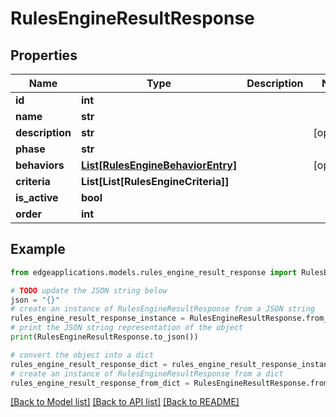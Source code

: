 # RulesEngineResultResponse


## Properties

Name | Type | Description | Notes
------------ | ------------- | ------------- | -------------
**id** | **int** |  | 
**name** | **str** |  | 
**description** | **str** |  | [optional] 
**phase** | **str** |  | 
**behaviors** | [**List[RulesEngineBehaviorEntry]**](RulesEngineBehaviorEntry.md) |  | [optional] 
**criteria** | **List[List[RulesEngineCriteria]]** |  | 
**is_active** | **bool** |  | 
**order** | **int** |  | 

## Example

```python
from edgeapplications.models.rules_engine_result_response import RulesEngineResultResponse

# TODO update the JSON string below
json = "{}"
# create an instance of RulesEngineResultResponse from a JSON string
rules_engine_result_response_instance = RulesEngineResultResponse.from_json(json)
# print the JSON string representation of the object
print(RulesEngineResultResponse.to_json())

# convert the object into a dict
rules_engine_result_response_dict = rules_engine_result_response_instance.to_dict()
# create an instance of RulesEngineResultResponse from a dict
rules_engine_result_response_from_dict = RulesEngineResultResponse.from_dict(rules_engine_result_response_dict)
```
[[Back to Model list]](../README.md#documentation-for-models) [[Back to API list]](../README.md#documentation-for-api-endpoints) [[Back to README]](../README.md)


